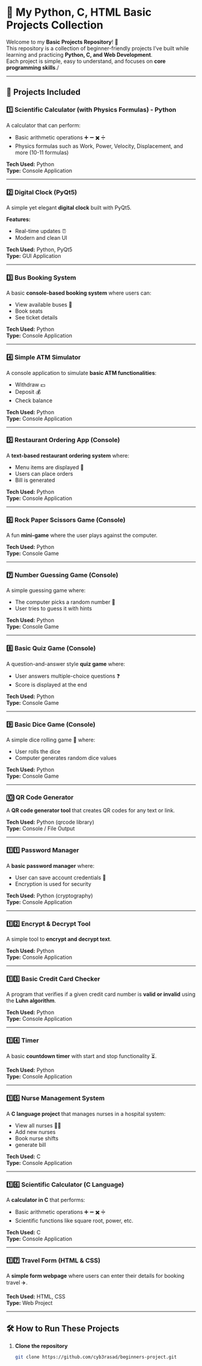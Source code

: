 # 🐍 My Python, C, HTML Basic Projects Collection

Welcome to my **Basic Projects Repository**! 🎯  
This repository is a collection of beginner-friendly projects I’ve built while learning and practicing **Python, C, and Web Development**.  
Each project is simple, easy to understand, and focuses on **core programming skills**./

---

## 🚀 Projects Included

### 1️⃣ Scientific Calculator (with Physics Formulas) - Python
A calculator that can perform:
- Basic arithmetic operations ➕ ➖ ✖️ ➗
- Physics formulas such as Work, Power, Velocity, Displacement, and more (10-11 formulas)

**Tech Used:** Python  
**Type:** Console Application  

---

### 2️⃣ Digital Clock (PyQt5)
A simple yet elegant **digital clock** built with PyQt5.  

**Features:**
- Real-time updates ⏰  
- Modern and clean UI  

**Tech Used:** Python, PyQt5  
**Type:** GUI Application  

---

### 3️⃣ Bus Booking System
A basic **console-based booking system** where users can:
- View available buses 🚌  
- Book seats  
- See ticket details  

**Tech Used:** Python  
**Type:** Console Application  

---

### 4️⃣ Simple ATM Simulator
A console application to simulate **basic ATM functionalities**:
- Withdraw 💵  
- Deposit 💰  
- Check balance  

**Tech Used:** Python  
**Type:** Console Application  

---

### 5️⃣ Restaurant Ordering App (Console)
A **text-based restaurant ordering system** where:
- Menu items are displayed 🍔  
- Users can place orders  
- Bill is generated  

**Tech Used:** Python  
**Type:** Console Application  

---

### 6️⃣ Rock Paper Scissors Game (Console)
A fun **mini-game** where the user plays against the computer.  

**Tech Used:** Python  
**Type:** Console Game  

---

### 7️⃣ Number Guessing Game (Console)
A simple guessing game where:
- The computer picks a random number 🔢  
- User tries to guess it with hints  

**Tech Used:** Python  
**Type:** Console Game  

---

### 8️⃣ Basic Quiz Game (Console)
A question-and-answer style **quiz game** where:
- User answers multiple-choice questions ❓  
- Score is displayed at the end  

**Tech Used:** Python  
**Type:** Console Game  

---

### 9️⃣ Basic Dice Game (Console)
A simple dice rolling game 🎲 where:
- User rolls the dice  
- Computer generates random dice values  

**Tech Used:** Python  
**Type:** Console Game  

---

### 🔟 QR Code Generator
A **QR code generator tool** that creates QR codes for any text or link.  

**Tech Used:** Python (qrcode library)  
**Type:** Console / File Output  

---

### 1️⃣1️⃣ Password Manager
A **basic password manager** where:
- User can save account credentials 🔑  
- Encryption is used for security  

**Tech Used:** Python (cryptography)  
**Type:** Console Application  

---

### 1️⃣2️⃣ Encrypt & Decrypt Tool
A simple tool to **encrypt and decrypt text**. 

**Tech Used:** Python  
**Type:** Console Application  

---

### 1️⃣3️⃣ Basic Credit Card Checker
A program that verifies if a given credit card number is **valid or invalid** using the **Luhn algorithm**.  

**Tech Used:** Python  
**Type:** Console Application  

---

### 1️⃣4️⃣ Timer
A basic **countdown timer** with start and stop functionality ⏳.  

**Tech Used:** Python  
**Type:** Console Application  

---

### 1️⃣5️⃣ Nurse Management System
A **C language project** that manages nurses in a hospital system:
- View all nurses 👩‍⚕️  
- Add new nurses 
- Book nurse shifts
- generate bill  

**Tech Used:** C  
**Type:** Console Application  

---

### 1️⃣6️⃣ Scientific Calculator (C Language)
A **calculator in C** that performs:  
- Basic arithmetic operations ➕ ➖ ✖️ ➗  
- Scientific functions like square root, power, etc.  

**Tech Used:** C  
**Type:** Console Application  

---

### 1️⃣7️⃣ Travel Form (HTML & CSS)
A **simple form webpage** where users can enter their details for booking travel ✈️.  

**Tech Used:** HTML, CSS  
**Type:** Web Project  

---

## 🛠 How to Run These Projects  

1. **Clone the repository**  
   ```bash
   git clone https://github.com/cyb3rasad/beginners-project.git
